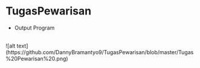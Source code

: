 # TugasPewarisan
* Output Program
<br>
![alt text](https://github.com/DannyBramantyo9/TugasPewarisan/blob/master/Tugas%20Pewarisan%20.png)
